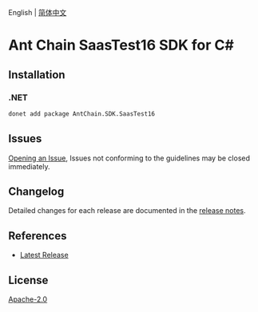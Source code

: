 English | [简体中文](README-CN.md)

# Ant Chain SaasTest16 SDK for C#

## Installation

### .NET

```bash
donet add package AntChain.SDK.SaasTest16
```

## Issues

[Opening an Issue](https://github.com/alipay/antchain-openapi-prod-sdk/issues/new), Issues not conforming to the guidelines may be closed immediately.

## Changelog

Detailed changes for each release are documented in the [release notes](./ChangeLog.md).

## References

* [Latest Release](https://github.com/alipay/antchain-openapi-prod-sdk/)

## License

[Apache-2.0](http://www.apache.org/licenses/LICENSE-2.0)
